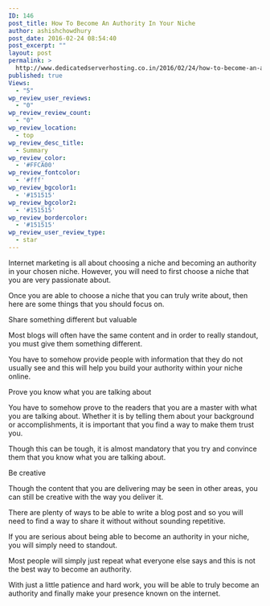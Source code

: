 ```yaml
---
ID: 146
post_title: How To Become An Authority In Your Niche
author: ashishchowdhury
post_date: 2016-02-24 08:54:40
post_excerpt: ""
layout: post
permalink: >
  http://www.dedicatedserverhosting.co.in/2016/02/24/how-to-become-an-authority-in-your-niche/
published: true
Views:
  - "5"
wp_review_user_reviews:
  - "0"
wp_review_review_count:
  - "0"
wp_review_location:
  - top
wp_review_desc_title:
  - Summary
wp_review_color:
  - '#FFCA00'
wp_review_fontcolor:
  - '#fff'
wp_review_bgcolor1:
  - '#151515'
wp_review_bgcolor2:
  - '#151515'
wp_review_bordercolor:
  - '#151515'
wp_review_user_review_type:
  - star
---
```

Internet marketing is all about choosing a niche and becoming an authority in your chosen niche. However, you will need to first choose a niche that you are very passionate about.

Once you are able to choose a niche that you  can truly write about, then here are some things that you should focus on.

Share something different but valuable

Most blogs will often have the same content and in order to really standout, you must give them something different.

You have to somehow provide people with information that they do not usually see and this will help you build your authority within your niche online.

Prove you know what you are talking about

You have to somehow prove to the readers that you are a master with what you are talking about. Whether it is by telling them about your background or accomplishments, it is important that you find a way to make them trust you.

Though this can be tough, it is almost mandatory that you try and convince them that you know what you are talking about.

Be creative

Though the content that you are delivering may be seen in other areas, you can still be creative with the way you deliver it.

There are plenty of ways to be able to write a blog post and so you will need to find a way to share it without without sounding repetitive.

If you are serious about being able to become an authority in your niche, you will simply need to standout.

Most people will simply just repeat what everyone else says and this is not the best way to become an authority.

With just a little patience and hard work, you will be able to truly become an authority and finally make your presence known on the internet.